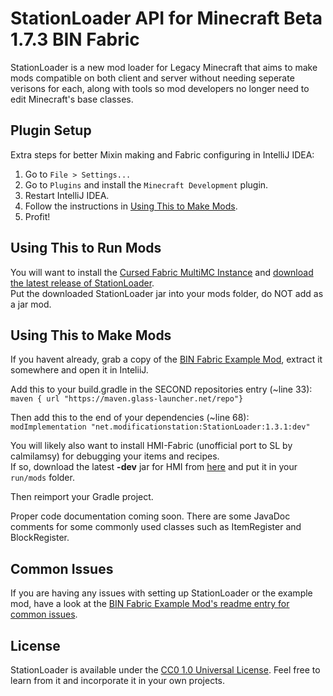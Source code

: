 # StationLoader API for Minecraft Beta 1.7.3 BIN Fabric

StationLoader is a new mod loader for Legacy Minecraft that aims to make mods compatible on both client and server without needing
seperate verisons for each, along with tools so mod developers no longer need to edit Minecraft's base classes.

## Plugin Setup

Extra steps for better Mixin making and Fabric configuring in IntelliJ IDEA:

1. Go to `File > Settings...`
2. Go to `Plugins` and install the `Minecraft Development` plugin.
3. Restart IntelliJ IDEA.
4. Follow the instructions in [Using This to Make Mods](#using-this-to-make-mods).
5. Profit!

## Using This to Run Mods

You will want to install the [Cursed Fabric MultiMC Instance](https://github.com/calmilamsy/Cursed-Fabric-MultiMC) and [download the latest release of StationLoader](https://github.com/modificationstation/StationLoader/releases/latest).  
Put the downloaded StationLoader jar into your mods folder, do NOT add as a jar mod.

## Using This to Make Mods

If you havent already, grab a copy of the [BIN Fabric Example Mod](https://github.com/calmilamsy/BIN-fabric-example-mod/), extract it somewhere and open it in InteliiJ.  

Add this to your build.gradle in the SECOND repositories entry (~line 33):  
`maven { url "https://maven.glass-launcher.net/repo"}`

Then add this to the end of your dependencies (~line 68):  
`modImplementation "net.modificationstation:StationLoader:1.3.1:dev"`

You will likely also want to install HMI-Fabric (unofficial port to SL by calmilamsy) for debugging your items and recipes.  
If so, download the latest **-dev** jar for HMI from [here](https://maven.glass-launcher.net/repo/net/glasslauncher/HMI-Fabric/) and put it in your `run/mods` folder.

Then reimport your Gradle project.

Proper code documentation coming soon. There are some JavaDoc comments for some commonly used classes such as ItemRegister and BlockRegister.

## Common Issues

If you are having any issues with setting up StationLoader or the example mod, have a look at the [BIN Fabric Example Mod's readme entry for common issues](https://github.com/calmilamsy/BIN-fabric-example-mod/#common-issues).  

## License

StationLoader is available under the [CC0 1.0 Universal License](LICENSE). Feel free to learn from it and incorporate it in your own projects.
